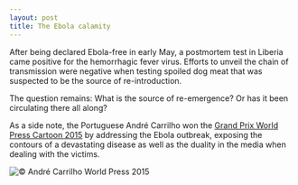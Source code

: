```yaml
---
layout: post
title: The Ebola calamity
---
```

After being declared Ebola-free in early May, a postmortem test in Liberia came positive for the hemorrhagic fever virus. 
Efforts to unveil the chain of transmission were negative when testing spoiled dog meat that was suspected to be the source of re-introduction. 

The question remains: What is the source of re-emergence? Or has it been circulating there all along?

As a side note, the Portuguese André Carrilho won the [Grand Prix World Press Cartoon 2015](http://www.worldpresscartoon.com/en#/noticias/154) by addressing the Ebola outbreak, exposing the contours of a devastating disease as well as the duality in the media when dealing with the victims.

![&copy; André Carrilho World Press 2015](http://nidiatrovao.com/images/AndreCarrilhoWorldPress2015.jpg)